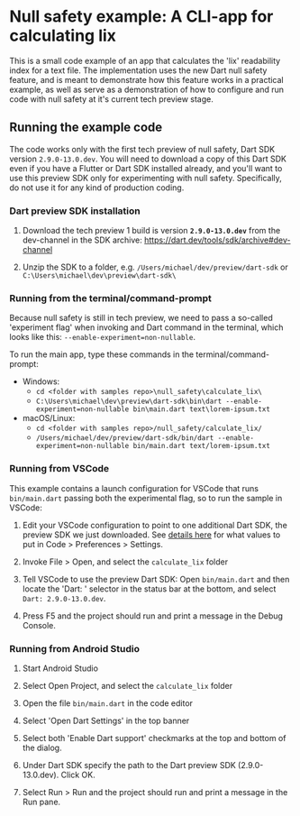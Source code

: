 # Null safety example: A CLI-app for calculating lix

This is a small code example of an app that calculates the 'lix' readability
index for a text file. The implementation uses the new Dart null safety feature,
and is meant to demonstrate how this feature works in a practical example,
as well as serve as a demonstration of how to configure and run code with null
safety at it's current tech preview stage.

## Running the example code

The code works only with the first tech preview of null safety, Dart SDK version
`2.9.0-13.0.dev`. You will need to download a copy of this Dart SDK even if you
have a Flutter or Dart SDK installed already, and you'll want to use this
preview SDK only for experimenting with null safety. Specifically, do not use it
for any kind of production coding.

### Dart preview SDK installation

  1. Download the tech preview 1 build is version **`2.9.0-13.0.dev`** from the
     dev-channel in the SDK archive:
     https://dart.dev/tools/sdk/archive#dev-channel
   
  1. Unzip the SDK to a folder, e.g. `/Users/michael/dev/preview/dart-sdk` or
     `C:\Users\michael\dev\preview\dart-sdk\`

### Running from the terminal/command-prompt

Because null safety is still in tech preview, we need to pass a so-called
'experiment flag' when invoking and Dart command in the terminal, which looks
like this: `--enable-experiment=non-nullable`.

To run the main app, type these commands in the terminal/command-prompt:

  - Windows:
    - `cd <folder with samples repo>\null_safety\calculate_lix\`
    - `C:\Users\michael\dev\preview\dart-sdk\bin\dart --enable-experiment=non-nullable bin\main.dart text\lorem-ipsum.txt`
  - macOS/Linux:
    - `cd <folder with samples repo>/null_safety/calculate_lix/`
    - `/Users/michael/dev/preview/dart-sdk/bin/dart --enable-experiment=non-nullable bin/main.dart text/lorem-ipsum.txt`

### Running from VSCode

This example contains a launch configuration for VSCode that runs
`bin/main.dart` passing both the experimental flag, so to run the sample in
VSCode:

  1. Edit your VSCode configuration to point to one additional Dart SDK, the
     preview SDK we just downloaded. See [details
     here](https://dartcode.org/docs/quickly-switching-between-sdk-versions/)
     for what values to put in Code > Preferences > Settings.

  1. Invoke File > Open, and select the `calculate_lix` folder

  1. Tell VSCode to use the preview Dart SDK: Open `bin/main.dart` and then
     locate the 'Dart: <version number>' selector in the status bar at the
     bottom, and select `Dart: 2.9.0-13.0.dev`.

  1. Press F5 and the project should run and print a message in the Debug
     Console.


### Running from Android Studio

  1. Start Android Studio

  1. Select Open Project, and select the `calculate_lix` folder

  1. Open the file `bin/main.dart` in the code editor

  1. Select 'Open Dart Settings' in the top banner

  1. Select both 'Enable Dart support' checkmarks at the top and bottom of the dialog.
  
  1. Under Dart SDK specify the path to the Dart preview SDK (2.9.0-13.0.dev). Click OK.

  1. Select Run > Run and the project should run and print a message in the Run
     pane.
